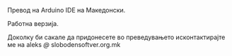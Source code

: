 Превод на Arduino IDE на Македонски.

Работна верзија.

Доколку би сакале да придонесете во преведувањето исконтактирајте ме на aleks _@_ slobodensoftver.org.mk
